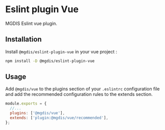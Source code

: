 # Eslint plugin Vue

MGDIS Eslint vue plugin.

## Installation

Install `@mgdis/eslint-plugin-vue` in your vue project :

```sh
npm install -D @mgdis/eslint-plugin-vue
```

## Usage

Add `@mgdis/vue` to the plugins section of your `.eslintrc` configuration file and add the recommended configuration rules to the extends section.

```js
module.exports = {
  //...
  plugins: ['@mgdis/vue'],
  extends: ['plugin:@mgdis/vue/recommended'],
};
```
